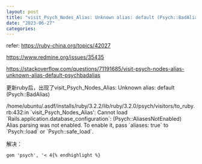 ```yaml
---
layout: post
title: "visit_Psych_Nodes_Alias: Unknown alias: default (Psych::BadAlias)"
date: "2023-06-27"
categories: 
---
```

<p>refer: <a href="https://ruby-china.org/topics/42027">https://ruby-china.org/topics/42027</a></p>

<p><a href="https://www.redmine.org/issues/35435">https://www.redmine.org/issues/35435</a></p>

<p><a href="https://stackoverflow.com/questions/71191685/visit-psych-nodes-alias-unknown-alias-default-psychbadalias">https://stackoverflow.com/questions/71191685/visit-psych-nodes-alias-unknown-alias-default-psychbadalias</a></p>

<p>更新ruby后，出现了visit_Psych_Nodes_Alias: Unknown alias: default (Psych::BadAlias)</p>

<p>/home/ubuntu/.asdf/installs/ruby/3.2.2/lib/ruby/3.2.0/psych/visitors/to_ruby.rb:432:in `visit_Psych_Nodes_Alias&#39;: Cannot load `Rails.application.database_configuration`: (Psych::AliasesNotEnabled)<br />
Alias parsing was not enabled. To enable it, pass `aliases: true` to `Psych::load` or `Psych::safe_load`.</p>

<p>解决：</p>

<pre>
<code>gem &#39;psych&#39;, &#39;&lt; 4{% endhighlight %}

